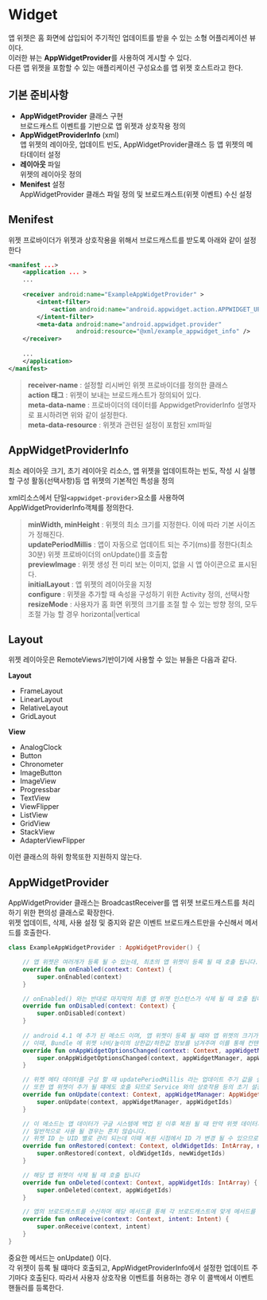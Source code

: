 **Widget**
===========
앱 위젯은 홈 화면에 삽입되어 주기적인 업데이트를 받을 수 있는 소형 어플리케이션 뷰이다.   
이러한 뷰는 **AppWidgetProvider**를 사용하여 게시할 수 있다.   
다른 앱 위젯을 포함할 수 있는 애플리케이션 구성요소를 앱 위젯 호스트라고 한다.

## **기본 준비사항**
- **AppWidgetProvider** 클래스 구현   
브로드캐스트 이벤트를 기반으로 앱 위젯과 상호작용 정의
- **AppWidgetProviderInfo** (xml)   
앱 위젯의 레이아웃, 업데이트 빈도, AppWidgetProvider클래스 등 앱 위젯의 메타데이터 설정
- **레이아웃** 파일   
위젯의 레이아웃 정의
- **Menifest** 설정   
AppWidgetProvider 클래스 파일 정의 및 브로드캐스트(위젯 이벤트) 수신 설정

## **Menifest**
위젯 프로바이더가 위젯과 상호작용을 위해서 브로드캐스트를 받도록 아래와 같이 설정한다
```xml
<manifest ...>
    <application ... >
    ...
    
    <receiver android:name="ExampleAppWidgetProvider" >
        <intent-filter>
            <action android:name="android.appwidget.action.APPWIDGET_UPDATE" />
        </intent-filter>
        <meta-data android:name="android.appwidget.provider"
                   android:resource="@xml/example_appwidget_info" />
    </receiver>
    
    ...
    </application>
</manifest>
```
>**receiver-name** : 설정할 리시버인 위젯 프로바이더를 정의한 클래스   
**action 태그** : 위젯이 보내는 브로드캐스트가 정의되어 있다.   
**meta-data-name** : 프로바이더의 데이터를 AppwidgetProviderInfo 설명자로 표시하려면 위와 같이 설정한다.   
**meta-data-resource** : 위젯과 관련된 설정이 포함된 xml파일

## **AppWidgetProviderInfo**
최소 레이아웃 크기, 초기 레이아웃 리소스, 앱 위젯을 업데이트하는 빈도, 작성 시 실행할 구성 활동(선택사항)등 앱 위젯의 기본적인 특성을 정의   

xml리소스에서 단일```<appwidget-provider>```요소를 사용하여 AppWidgetProviderInfo객체를 정의한다.

>**minWidth, minHeight** : 위젯의 최소 크기를 지정한다. 이에 따라 기본 사이즈가 정해진다.   
**updatePeriodMillis** : 앱이 자동으로 업데이트 되는 주기(ms)를 정한다(최소 30분) 위젯 프로바이더의 onUpdate()를 호출함   
**previewImage** : 위젯 생성 전 미리 보는 이미지, 없을 시 앱 아이콘으로 표시된다.   
**initialLayout** : 앱 위젯의 레이아웃을 지정   
**configure** : 위젯을 추가할 때 속성을 구성하기 위한 Activity 정의, 선택사항   
**resizeMode** : 사용자가 홈 화면 위젯의 크기를 조절 할 수 있는 방향 정의, 모두 조절 가능 할 경우 horizontal|vertical

## **Layout**
위젯 레이아웃은 RemoteViews기반이기에 사용할 수 있는 뷰들은 다음과 같다.   

**Layout**
- FrameLayout
- LinearLayout
- RelativeLayout
- GridLayout   


**View**
- AnalogClock
- Button
- Chronometer
- ImageButton
- ImageView
- Progressbar
- TextView
- ViewFlipper
- ListView
- GridView
- StackView
- AdapterViewFlipper
   
이런 클래스의 하위 항목또한 지원하지 않는다.

## **AppWidgetProvider**
AppWidgetProvider 클래스는 BroadcastReceiver를 앱 위젯 브로드캐스트를 처리하기 위한 편의성 클래스로 확장한다.   
위젯 업데이트, 삭제, 사용 설정 및 중지와 같은 이벤트 브로드캐스트만을 수신해서 메서드를 호출한다.
```kt
class ExampleAppWidgetProvider : AppWidgetProvider() {

    // 앱 위젯은 여러개가 등록 될 수 있는데, 최초의 앱 위젯이 등록 될 때 호출 됩니다. (각 앱 위젯 인스턴스가 등록 될때마다 호출 되는 것이 아님)
    override fun onEnabled(context: Context) {
        super.onEnabled(context)
    }

    // onEnabled() 와는 반대로 마지막의 최종 앱 위젯 인스턴스가 삭제 될 때 호출 됩니다
    override fun onDisabled(context: Context) {
        super.onDisabled(context)
    }
    
    // android 4.1 에 추가 된 메소드 이며, 앱 위젯이 등록 될 때와 앱 위젯의 크기가 변경 될 때 호출 됩니다.
    // 이때, Bundle 에 위젯 너비/높이의 상한값/하한값 정보를 넘겨주며 이를 통해 컨텐츠를 표시하거나 숨기는 등의 동작을 구현 합니다
    override fun onAppWidgetOptionsChanged(context: Context, appWidgetManager: AppWidgetManager, appWidgetId: Int, newOptions: Bundle) {
        super.onAppWidgetOptionsChanged(context, appWidgetManager, appWidgetId, newOptions)
    }

    // 위젯 메타 데이터를 구성 할 때 updatePeriodMillis 라는 업데이트 주기 값을 설정하게 되며, 이 주기에 따라 호출 됩니다.
    // 또한 앱 위젯이 추가 될 떄에도 호출 되므로 Service 와의 상호작용 등의 초기 설정이 필요 할 경우에도 이 메소드를 통해 구현합니다
    override fun onUpdate(context: Context, appWidgetManager: AppWidgetManager, appWidgetIds: IntArray) {
        super.onUpdate(context, appWidgetManager, appWidgetIds)
    }

    // 이 메소드는 앱 데이터가 구글 시스템에 백업 된 이후 복원 될 때 만약 위젯 데이터가 있다면 데이터가 복구 된 이후 호출 됩니다.
    // 일반적으로 사용 될 경우는 흔치 않습니다.
    // 위젯 ID 는 UID 별로 관리 되는데 이때 복원 시점에서 ID 가 변경 될 수 있으므로 백업 시점의 oldID 와 복원 후의 newID 를 전달합니다
    override fun onRestored(context: Context, oldWidgetIds: IntArray, newWidgetIds: IntArray) {
        super.onRestored(context, oldWidgetIds, newWidgetIds)
    }

    // 해당 앱 위젯이 삭제 될 때 호출 됩니다
    override fun onDeleted(context: Context, appWidgetIds: IntArray) {
        super.onDeleted(context, appWidgetIds)
    }

    // 앱의 브로드캐스트를 수신하며 해당 메서드를 통해 각 브로드캐스트에 맞게 메서드를 호출한다.
    override fun onReceive(context: Context, intent: Intent) {
        super.onReceive(context, intent)
    }
}
```
중요한 메서드는 onUpdate() 이다.   
각 위젯이 등록 될 떄마다 호출되고, AppWidgetProviderInfo에서 설정한 업데이트 주기마다 호출된다. 따라서 사용자 상호작용 이벤트를 허용하는 경우 이 콜백에서 이벤트 핸들러를 등록한다.
